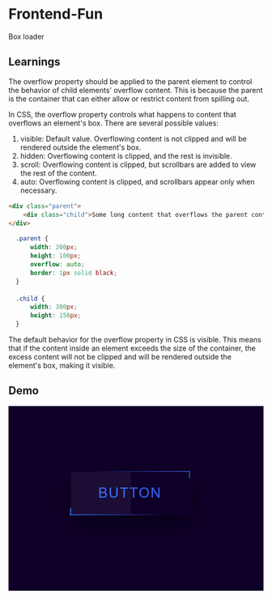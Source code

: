 # Frontend-Fun
Box loader

## Learnings
The overflow property should be applied to the parent element to control the behavior of child elements' overflow content. This is because the parent is the container that can either allow or restrict content from spilling out.


In CSS, the overflow property controls what happens to content that overflows an element's box. There are several possible values:

1. visible: Default value. Overflowing content is not clipped and will be rendered outside the element's box.
2. hidden: Overflowing content is clipped, and the rest is invisible.
3. scroll: Overflowing content is clipped, but scrollbars are added to view the rest of the content.
4. auto: Overflowing content is clipped, and scrollbars appear only when necessary.

```html
<div class="parent">
    <div class="child">Some long content that overflows the parent container.</div>
</div>
```

```css
  .parent {
      width: 200px;
      height: 100px;
      overflow: auto;
      border: 1px solid black;
  }

  .child {
      width: 300px;
      height: 150px;
  }
```
The default behavior for the overflow property in CSS is visible. This means that if the content inside an element exceeds the size of the container, the excess content will not be clipped and will be rendered outside the element's box, making it visible.

## Demo
![alt text](image.png)